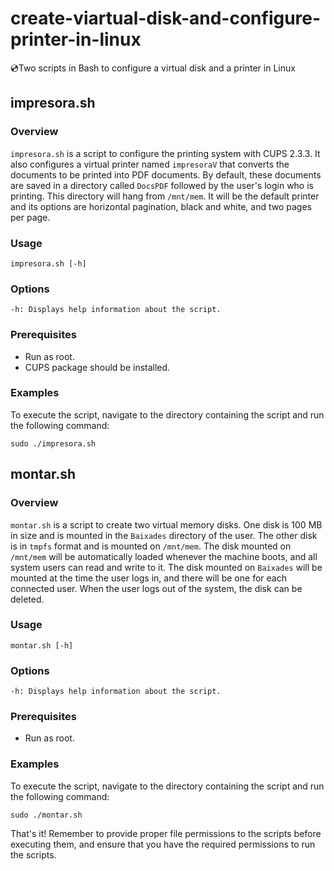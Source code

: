 # create-viartual-disk-and-configure-printer-in-linux
💿Two scripts in Bash to configure a virtual disk and a printer in Linux

## impresora.sh

### Overview

`impresora.sh` is a script to configure the printing system with CUPS 2.3.3. It also configures a virtual printer named `impresoraV` that converts the documents to be printed into PDF documents. By default, these documents are saved in a directory called `DocsPDF` followed by the user's login who is printing. This directory will hang from `/mnt/mem`. It will be the default printer and its options are horizontal pagination, black and white, and two pages per page.

### Usage

`impresora.sh [-h]` 

### Options

`-h: Displays help information about the script.` 

### Prerequisites

-   Run as root.
-   CUPS package should be installed.

### Examples

To execute the script, navigate to the directory containing the script and run the following command:

`sudo ./impresora.sh` 

## montar.sh

### Overview

`montar.sh` is a script to create two virtual memory disks. One disk is 100 MB in size and is mounted in the `Baixades` directory of the user. The other disk is in `tmpfs` format and is mounted on `/mnt/mem`. The disk mounted on `/mnt/mem` will be automatically loaded whenever the machine boots, and all system users can read and write to it. The disk mounted on `Baixades` will be mounted at the time the user logs in, and there will be one for each connected user. When the user logs out of the system, the disk can be deleted.

### Usage

`montar.sh [-h]` 

### Options

`-h: Displays help information about the script.` 

### Prerequisites

-   Run as root.

### Examples

To execute the script, navigate to the directory containing the script and run the following command:

`sudo ./montar.sh` 

That's it! Remember to provide proper file permissions to the scripts before executing them, and ensure that you have the required permissions to run the scripts.
